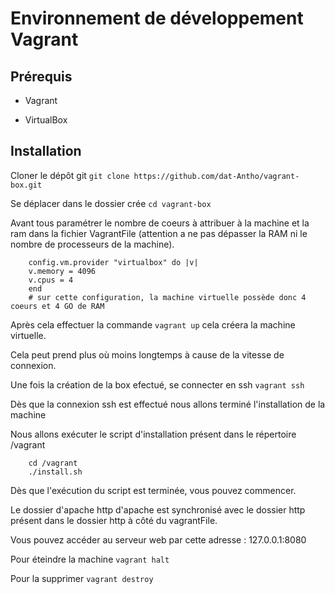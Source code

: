 # Environnement de développement Vagrant




## Prérequis


* Vagrant


* VirtualBox



## Installation 


Cloner le dépôt git `git clone https://github.com/dat-Antho/vagrant-box.git`


Se déplacer dans le dossier crée `cd vagrant-box `


Avant tous paramétrer le nombre de coeurs à attribuer à la machine et la ram dans la fichier VagrantFile (attention a ne pas dépasser la RAM ni le nombre de processeurs de la machine).


        config.vm.provider "virtualbox" do |v|
        v.memory = 4096
        v.cpus = 4 
        end
        # sur cette configuration, la machine virtuelle possède donc 4 coeurs et 4 GO de RAM


Après cela effectuer la commande `vagrant up` cela créera la machine virtuelle.


Cela peut prend plus où moins longtemps à cause de la vitesse de connexion.


Une fois la création de la box efectué, se connecter en ssh `vagrant ssh`


Dès que la connexion ssh est effectué nous allons terminé l'installation de la machine


Nous allons exécuter le script d'installation présent dans le répertoire /vagrant 


        cd /vagrant
        ./install.sh


Dès que l'exécution du script est terminée, vous pouvez commencer.


Le dossier d'apache http d'apache est synchronisé avec le dossier http présent dans le dossier http à côté du vagrantFile.


Vous pouvez accéder au serveur web par cette adresse : 127.0.0.1:8080


Pour éteindre la machine `vagrant halt`

Pour la supprimer `vagrant destroy`